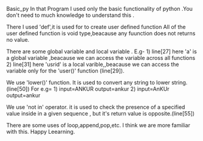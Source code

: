  Basic_py
 In that Program I used only the basic functionality of python .You don't need to  much knowledge to understand this .
 
 There I used 'def',it is used for to create user defined function 
        All of the user defined function is void type,beacause any fuunction does not returns no value.

 There are some global variable and local variable .
        E.g- 1)  line[27] here 'a' is a global variable ,beacause we can access the variable across all functions
             2)  line[31] here 'usrid' is a local varible,,beacause we can access the variable only for the 'user()' function (line[29]).   

 We use 'lower()' function.
        It is used to convert any string to lower string.(line[50])
        For e.g= 1) input=ANKUR
                    output=ankur
                 2) input=AnKUr
                    output=ankur
                    
 We use 'not in' operator.
        it is used to check the presence of a specified value inside in a given sequence , but it's return value is opposite.(line[55])





 There are some uses of loop,append,pop,etc. I think we are more familiar with this.
 Happy Leearning.

